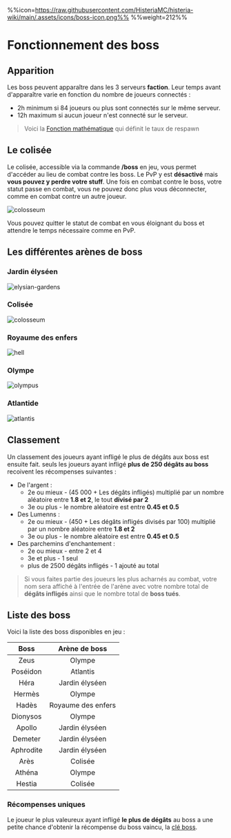 %%icon=https://raw.githubusercontent.com/HisteriaMC/histeria-wiki/main/.assets/icons/boss-icon.png%%
%%weight=212%%
# Fonctionnement des boss

## Apparition
Les boss peuvent apparaître dans les 3 serveurs __faction__. Leur temps avant d'apparaître varie en fonction du nombre de joueurs connectés :
+ 2h minimum si 84 joueurs ou plus sont connectés sur le même serveur.
+ 12h maximum si aucun joueur n'est connecté sur le serveur.
>Voici la [Fonction mathématique](https://www.desmos.com/calculator/jf8s5sjjwq?lang=fr) qui définit le taux de respawn

## Le colisée
Le colisée, accessible via la commande __/boss__ en jeu, vous permet d'accéder au lieu de combat contre les boss. Le PvP y est __désactivé__ mais __vous pouvez y perdre votre stuff__. 
Une fois en combat contre le boss, votre statut passe en combat, vous ne pouvez donc plus vous déconnecter, comme en combat contre un autre joueur. 

![colosseum](https://raw.githubusercontent.com/HisteriaMC/histeria-wiki/main/.assets/pictures/colosseum.png)

Vous pouvez quitter le statut de combat en vous éloignant du boss et attendre le temps nécessaire comme en PvP.

## Les différentes arènes de boss

### Jardin élyséen
![elysian-gardens](https://raw.githubusercontent.com/HisteriaMC/histeria-wiki/main/.assets/pictures/elysian-gardens.png)

### Colisée
![colosseum](https://raw.githubusercontent.com/HisteriaMC/histeria-wiki/main/.assets/pictures/colosseum.png)

### Royaume des enfers
![hell](https://raw.githubusercontent.com/HisteriaMC/histeria-wiki/main/.assets/pictures/hell.png)

### Olympe
![olympus](https://raw.githubusercontent.com/HisteriaMC/histeria-wiki/main/.assets/pictures/olympus.png)

### Atlantide
![atlantis](https://raw.githubusercontent.com/HisteriaMC/histeria-wiki/main/.assets/pictures/atlantis.png)

## Classement

Un classement des joueurs ayant infligé le plus de dégâts aux boss est ensuite fait.
seuls les joueurs ayant infligé __plus de 250 dégâts au boss__ recoivent les récompenses suivantes :

+ De l'argent :
    - 2e ou mieux - (45 000 + Les dégâts infligés) multiplié par un nombre aléatoire entre __1.8 et 2__, le tout __divisé par 2__
    - 3e ou plus - le nombre aléatoire est entre __0.45 et 0.5__
+ Des Lumenns :
    - 2e ou mieux - (450 + Les dégâts infligés divisés par 100) multiplié par un nombre aléatoire entre __1.8 et 2__
    - 3e ou plus - le nombre aléatoire est entre __0.45 et 0.5__
+ Des parchemins d'enchantement :
    - 2e ou mieux  - entre 2 et 4
    - 3e et plus - 1 seul
    - plus de 2500 dégâts infligés - 1 ajouté au total

>Si vous faites partie des joueurs les plus acharnés au combat, votre nom sera affiché à l'entrée de l'arène avec votre nombre total de __dégâts infligés__ ainsi que le nombre total de __boss tués__.

## Liste des boss
Voici la liste des boss disponibles en jeu :

| Boss | Arène de boss | 
|:----------:|:----------------------:|
|Zeus               |Olympe                       |
|Poséidon           |Atlantis                     |
|Héra               |Jardin élyséen               |
|Hermès             |Olympe                       |
|Hadès              |Royaume des enfers           |
|Dionysos           |Olympe                       |
|Apollo             |Jardin élyséen               |
|Demeter            |Jardin élyséen               |
|Aphrodite          |Jardin élyséen               |
|Arès               |Colisée                      |
|Athéna             |Olympe                       |
|Hestia             |Colisée                      |

### Récompenses uniques

Le joueur le plus valeureux ayant infligé __le plus de dégâts__ au boss a une petite chance d'obtenir la récompense du boss vaincu, la [clé boss](https://histeria.fr/wiki/clés/boss-key).
